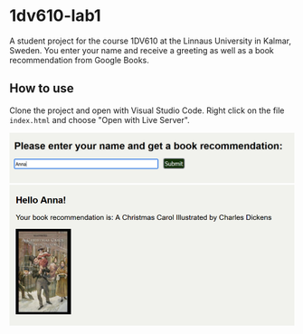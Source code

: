 # 1dv610-lab1
A student project for the course 1DV610 at the Linnaus University in Kalmar, Sweden. You enter your name and receive a greeting as well as a book recommendation from Google Books.

## How to use
Clone the project and open with Visual Studio Code. Right click on the file ```index.html``` and choose "Open with Live Server".

![start of application](./img/startapplication.PNG)
![book recommendation](./img/bookrecommendation.PNG)
